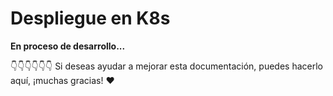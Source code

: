 # Despliegue en K8s

**En proceso de desarrollo...**

👇👇👇👇👇👇 Si deseas ayudar a mejorar esta documentación, puedes hacerlo aquí, ¡muchas gracias! ❤️ 